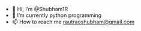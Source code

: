 - 👋 Hi, I’m @Shubham1R
- 🌱 I’m currently python programming
- 📫 How to reach me rautraoshubham@gmail.com

<!---
Shubham1R/Shubham1R is a ✨ special ✨ repository because its `README.md` (this file) appears on your GitHub profile.
You can click the Preview link to take a look at your changes.
--->
